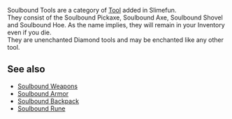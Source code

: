 Soulbound Tools are a category of [Tool](https://github.com/TheBusyBiscuit/Slimefun4/wiki/Tools) added in Slimefun.<br>
They consist of the Soulbound Pickaxe, Soulbound Axe, Soulbound Shovel and Soulbound Hoe. As the name implies, they will remain in your Inventory even if you die.<br>
They are unenchanted Diamond tools and may be enchanted like any other tool.

## See also
* [Soulbound Weapons](https://github.com/TheBusyBiscuit/Slimefun4/wiki/Soulbound-Weapons)
* [Soulbound Armor](https://github.com/TheBusyBiscuit/Slimefun4/wiki/Soulbound-Armor)
* [Soulbound Backpack](https://github.com/TheBusyBiscuit/Slimefun4/wiki/Soulbound-Backpack)
* [Soulbound Rune](https://github.com/TheBusyBiscuit/Slimefun4/wiki/Soulbound-Rune)
